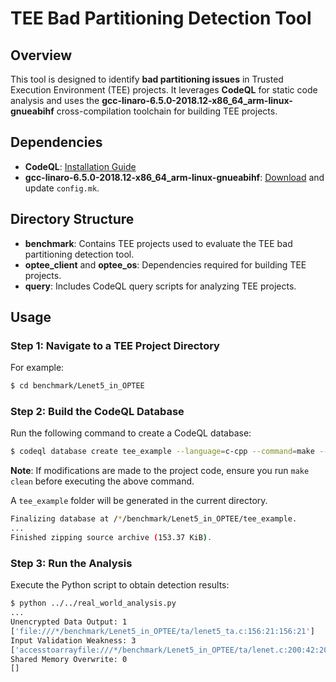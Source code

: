 # TEE Bad Partitioning Detection Tool

## Overview
This tool is designed to identify **bad partitioning issues** in Trusted Execution Environment (TEE) projects. It leverages **CodeQL** for static code analysis and uses the **gcc-linaro-6.5.0-2018.12-x86_64_arm-linux-gnueabihf** cross-compilation toolchain for building TEE projects.

## Dependencies

- **CodeQL**: [Installation Guide](https://codeql.github.com/docs/)
- **gcc-linaro-6.5.0-2018.12-x86_64_arm-linux-gnueabihf**: [Download](https://releases.linaro.org/components/toolchain/binaries/) and update `config.mk`.

## Directory Structure

- **benchmark**: Contains TEE projects used to evaluate the TEE bad partitioning detection tool.
- **optee_client** and **optee_os**: Dependencies required for building TEE projects.
- **query**: Includes CodeQL query scripts for analyzing TEE projects.

## Usage

### Step 1: Navigate to a TEE Project Directory
For example:
```bash
$ cd benchmark/Lenet5_in_OPTEE
```

### Step 2: Build the CodeQL Database
Run the following command to create a CodeQL database:
```bash
$ codeql database create tee_example --language=c-cpp --command=make --overwrite
```
**Note**: If modifications are made to the project code, ensure you run `make clean` before executing the above command.

A `tee_example` folder will be generated in the current directory.

```bash
Finalizing database at /*/benchmark/Lenet5_in_OPTEE/tee_example.
...
Finished zipping source archive (153.37 KiB).
```

### Step 3: Run the Analysis
Execute the Python script to obtain detection results:
```bash
$ python ../../real_world_analysis.py
...
Unencrypted Data Output: 1
['file:///*/benchmark/Lenet5_in_OPTEE/ta/lenet5_ta.c:156:21:156:21']
Input Validation Weakness: 3
['accesstoarrayfile:///*/benchmark/Lenet5_in_OPTEE/ta/lenet.c:200:42:200:49', 'accesstoarrayfile:///*/benchmark/Lenet5_in_OPTEE/ta/lenet.c:280:25:280:33', 'accesstoarrayfile:///*/benchmark/Lenet5_in_OPTEE/ta/lenet.c:282:35:282:43']
Shared Memory Overwrite: 0
[]
```